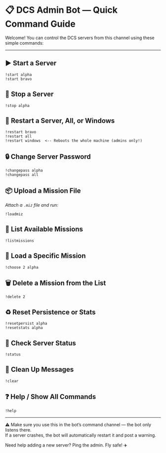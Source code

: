 # 📋 DCS Admin Bot — Quick Command Guide

Welcome! You can control the DCS servers from this channel using these simple commands:

---

## ▶️ Start a Server
```
!start alpha
!start bravo
```

## 🛑 Stop a Server
```
!stop alpha
```

## 🔁 Restart a Server, All, or Windows
```
!restart bravo
!restart all
!restart windows  <-- Reboots the whole machine (admins only!)
```

## 🔒 Change Server Password
```
!changepass alpha
!changepass all
```

## 📦 Upload a Mission File
_Attach a `.miz` file and run:_
```
!loadmiz
```

## 📂 List Available Missions
```
!listmissions
```

## 🎯 Load a Specific Mission
```
!choose 2 alpha
```

## 🗑️ Delete a Mission from the List
```
!delete 2
```

## ♻️ Reset Persistence or Stats
```
!resetpersist alpha
!resetstats alpha
```

## 📡 Check Server Status
```
!status
```

## 🧹 Clean Up Messages
```
!clear
```

## ❓ Help / Show All Commands
```
!help
```

---

⚠️ Make sure you use this in the bot’s command channel — the bot only listens there.  
If a server crashes, the bot will automatically restart it and post a warning.

Need help adding a new server? Ping the admin. Fly safe! ✈️
